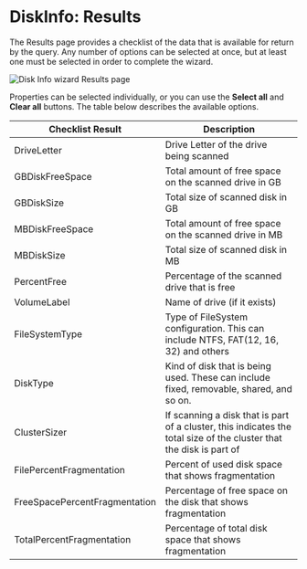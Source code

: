 # DiskInfo: Results

The Results page provides a checklist of the data that is available for return by the query. Any
number of options can be selected at once, but at least one must be selected in order to complete
the wizard.

![Disk Info wizard Results page](/img/product_docs/accessanalyzer/12.0/admin/datacollector/diskinfo/results.webp)

Properties can be selected individually, or you can use the **Select all** and **Clear all**
buttons. The table below describes the available options.

| Checklist Result              | Description                                                                                                         |
| ----------------------------- | ------------------------------------------------------------------------------------------------------------------- |
| DriveLetter                   | Drive Letter of the drive being scanned                                                                             |
| GBDiskFreeSpace               | Total amount of free space on the scanned drive in GB                                                               |
| GBDiskSize                    | Total size of scanned disk in GB                                                                                    |
| MBDiskFreeSpace               | Total amount of free space on the scanned drive in MB                                                               |
| MBDiskSize                    | Total size of scanned disk in MB                                                                                    |
| PercentFree                   | Percentage of the scanned drive that is free                                                                        |
| VolumeLabel                   | Name of drive (if it exists)                                                                                        |
| FileSystemType                | Type of FileSystem configuration. This can include NTFS, FAT(12, 16, 32) and others                                 |
| DiskType                      | Kind of disk that is being used. These can include fixed, removable, shared, and so on.                             |
| ClusterSizer                  | If scanning a disk that is part of a cluster, this indicates the total size of the cluster that the disk is part of |
| FilePercentFragmentation      | Percent of used disk space that shows fragmentation                                                                 |
| FreeSpacePercentFragmentation | Percentage of free space on the disk that shows fragmentation                                                       |
| TotalPercentFragmentation     | Percentage of total disk space that shows fragmentation                                                             |
